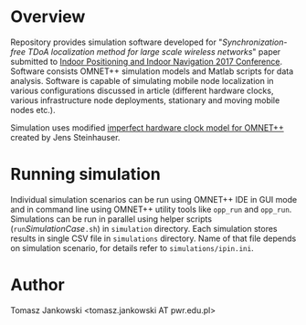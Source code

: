 # Overview

Repository provides simulation software developed for "*Synchronization-free TDoA localization method for large scale wireless networks*" paper submitted to [Indoor Positioning and Indoor Navigation 2017 Conference][1]. Software consists OMNET++ simulation models and Matlab scripts for data analysis. Software is capable of simulating mobile node localization in various configurations discussed in article (different hardware clocks, various infrastructure node deployments, stationary and moving mobile nodes etc.).

Simulation uses modified [imperfect hardware clock model for OMNET++][3] created by Jens Steinhauser.

# Running simulation

Individual simulation scenarios can be run using OMNET++ IDE in GUI mode and in command line using OMNET++ utility tools like `opp_run` and `opp_run`. Simulations can be run in parallel using helper scripts (`run`*SimulationCase*`.sh`) in `simulation` directory. Each simulation stores results in single CSV file in `simulations` directory. Name of that file depends on simulation scenario, for details refer to `simulations/ipin.ini`.

[1]: http://www.ipin2017.org/
[2]: https://www.omnetpp.org/
[3]: https://github.com/JenSte/omnet-ptp

# Author
Tomasz Jankowski <tomasz.jankowski AT pwr.edu.pl>
